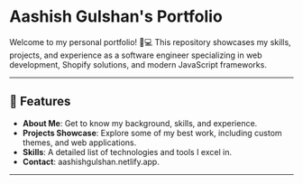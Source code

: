 # Aashish Gulshan's Portfolio

Welcome to my personal portfolio! 🎨💻 This repository showcases my skills, projects, and experience as a software engineer specializing in web development, Shopify solutions, and modern JavaScript frameworks.

---

## 🚀 Features

- **About Me**: Get to know my background, skills, and experience.
- **Projects Showcase**: Explore some of my best work, including custom themes, and web applications.
- **Skills**: A detailed list of technologies and tools I excel in.
- **Contact**: aashishgulshan.netlify.app.

---